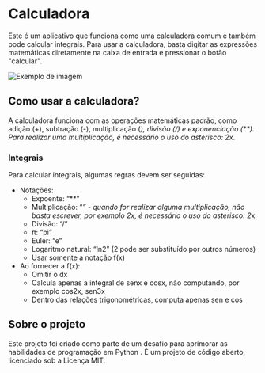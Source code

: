 # Calculadora

Este é um aplicativo que funciona como uma calculadora comum e também pode calcular integrais. Para usar a calculadora, basta digitar as expressões matemáticas diretamente na caixa de entrada e pressionar o botão "calcular".

![Exemplo de imagem](./Calculadora/calculadora/qrc/calculadora.png)

## Como usar a calculadora?

A calculadora funciona com as operações matemáticas padrão, como adição (+), subtração (-), multiplicação (*), divisão (/) e exponenciação (**). Para realizar uma multiplicação, é necessário o uso do asterisco: 2*x.

### Integrais

Para calcular integrais, algumas regras devem ser seguidas:

- Notações:
  - Expoente: “**”
  - Multiplicação: “*” - quando for realizar alguma multiplicação, não basta escrever, por exemplo 2x, é necessário o uso do asterisco: 2*x
  - Divisão: “/”
  - π: “pi”
  - Euler: “e”
  - Logaritmo natural: “ln2” (2 pode ser substituído por outros números)
  - Usar somente a notação f(x)
- Ao fornecer a f(x):
  - Omitir o dx
  - Calcula apenas a integral de senx e cosx, não computando, por exemplo cos2x, sen3x
  - Dentro das relações trigonométricas, computa apenas sen e cos


## Sobre o projeto

Este projeto foi criado como parte de um desafio para aprimorar as habilidades de programação em Python . É um projeto de código aberto, licenciado sob a Licença MIT.

